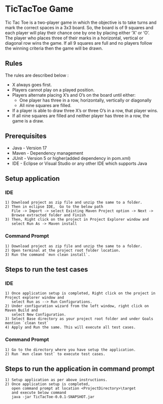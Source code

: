 # TicTacToe Game
Tic Tac Toe is a two-player game in which the objective is to take turns and mark the correct spaces in a 3x3 board. So, the board is of 9 squares and each player will play their chance one by one by placing either ‘X’ or ‘O’. The player who places three of their marks in a horizontal, vertical or diagonal row wins the game. If all 9 squares are full and no players follow the winning criteria then the game will be drawn.

## Rules
The rules are described below :

- X always goes first.
- Players cannot play on a played position.
- Players alternate placing X’s and O’s on the board until either:
	- One player has three in a row, horizontally, vertically or diagonally
	- All nine squares are filled.
- If a player is able to draw three X’s or three O’s in a row, that player wins.
- If all nine squares are filled and neither player has three in a row, the game is a draw.

## Prerequisites
- Java - Version 17
- Maven - Dependency management
- JUnit - Version 5 or higher(added dependency in pom.xml)
- IDE - Eclipse or Visual Studio or any other IDE which supports Java

## Setup application

### IDE
```
1) Download project as zip file and unzip the same to a folder. 
2) Then in eclipse IDE,  Go to the below path
   File -> Import -> select Existing Maven Project option -> Next -> 
   Browse extracted folder and Finish
3) Then, Right click on the project in Project Explorer window and 
   select Run As -> Maven install
```

### Command Prompt
```
1) Download project as zip file and unzip the same to a folder.
2) Open terminal at the project root folder location.
3) Run the command `mvn clean install`.
```

## Steps to run the test cases

### IDE
```
1) Once application setup is completed, Right click on the project in Project explorer window and
   select Run as --> Run Configurations.
2) Under configuration wizard from the left window, right click on Maven Build and
   select New Configuration.
3) Select Base directory as your project root folder and under Goals mention `clean test`
4) Apply and Run the same. This will execute all test cases.
```

### Command Prompt
```
1) Go to the directory where you have setup the application.
2) Run `mvn clean test` to execute test cases.
```

## Steps to run the application in command prompt
```
1) Setup application as per above instructions.
2) Once application setup is completed,
   open command prompt at location <ProjectDirectory>\target
   and execute below command
   java -jar TicTacToe-0.0.1-SNAPSHOT.jar
```
